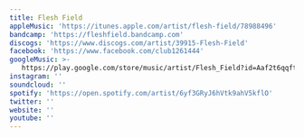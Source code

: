 ```yaml
---
title: Flesh Field
appleMusic: 'https://itunes.apple.com/artist/flesh-field/78988496'
bandcamp: 'https://fleshfield.bandcamp.com'
discogs: 'https://www.discogs.com/artist/39915-Flesh-Field'
facebook: 'https://www.facebook.com/club1261444'
googleMusic: >-
   https://play.google.com/store/music/artist/Flesh_Field?id=Aaf2t6qqft2jdsqo4hnilcvcjby
instagram: ''
soundcloud: ''
spotify: 'https://open.spotify.com/artist/6yf3GRyJ6hVtk9ahV5kflO'
twitter: ''
website: ''
youtube: ''
---
```

